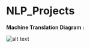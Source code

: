 # NLP_Projects
**Machine Translation Diagram :**


![alt text](https://github.com/Seymakotan/NLP_Projects/blob/main/Makine%20%C3%87evirisi_seq2seq_NMT/nmt-diag.png)


